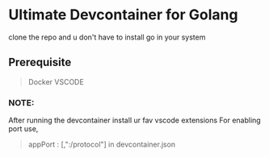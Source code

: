 # Ultimate Devcontainer for Golang   

clone the repo and u don't have to install go in your system

## Prerequisite

 > Docker
 > VSCODE

### NOTE: 
  After running the devcontainer install ur fav vscode extensions
  For enabling port use, 
  
  > appPort : [<port>,"<port>:<port>/protocol"]
 in devcontainer.json
